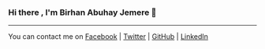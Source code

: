 ### Hi there , I'm Birhan Abuhay Jemere 👋

        
<!--
**Bura-Abuh/Bura-Abuh** is a ✨ _special_ ✨ repository because its `README.md` (this file) appears on your GitHub profile.

Here are some ideas to get you started:

- 🔭 I’m currently working at Debre Tabor University as Machine Learning Instractor and AI research Team!.
- 🌱 I’m currently learning ALX Software Engineer and Microverse FullStack Developer!
- 👯 I’m looking to collaborate on Data Science Project
- 🤔 I’m looking for help with ...
- 💬 Ask me about ...
- 📫 How to reach me: ...
- 😄 Pronouns: Bura
- ⚡ Fun fact: Coding Business problem!
-->
<hr>
You can contact me on <a href="https://www.facebook.com/profile.php?id=100031975305010/" target="_blank">Facebook</a>  | <a href="https://twitter.com/AbuhayJemere" target="_blank">Twitter</a> | <a href="https://github.com/Bura-Abuh/" target="_blank">GitHub</a> | <a href="https://www.linkedin.com/in/birhan-abuhay-jemere-a30b441a3/" target="_blank">LinkedIn</a>

